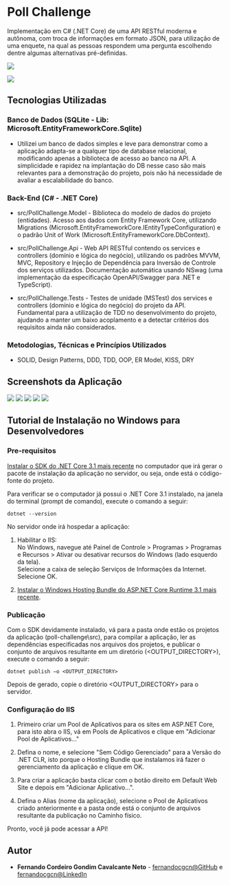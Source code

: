 # Poll Challenge

Implementação em C# (.NET Core) de uma API RESTful moderna e autônoma, com troca de informações em formato JSON, para utilização de uma enquete, na qual as pessoas respondem uma pergunta escolhendo dentre algumas alternativas pré-definidas.

![](/misc/ClassDiagram.png)

![](/misc/ComponentDiagram.png)

## Tecnologias Utilizadas

### Banco de Dados (SQLite - Lib: Microsoft.EntityFrameworkCore.Sqlite)

* Utilizei um banco de dados simples e leve para demonstrar como a aplicação adapta-se a qualquer tipo de database relacional, modificando apenas a biblioteca de acesso ao banco na API. A simplicidade e rapidez na implantação do DB nesse caso são mais relevantes para a demonstração do projeto, pois não há necessidade de avaliar a escalabilidade do banco.

### Back-End (C# - .NET Core)

* src/PollChallenge.Model - Biblioteca do modelo de dados do projeto (entidades). Acesso aos dados com Entity Framework Core, utilizando Migrations (Microsoft.EntityFrameworkCore.IEntityTypeConfiguration) e o padrão Unit of Work (Microsoft.EntityFrameworkCore.DbContext).  

* src/PollChallenge.Api - Web API RESTful contendo os services e controllers (domínio e lógica do negócio), utilizando os padrões MVVM, MVC, Repository e Injeção de Dependência para Inversão de Controle dos serviços utilizados. Documentação automática usando NSwag (uma implementação da especificação OpenAPI/Swagger para .NET e TypeScript).  

* src/PollChallenge.Tests - Testes de unidade (MSTest) dos services e controllers (domínio e lógica do negócio) do projeto da API. Fundamental para a utilização de TDD no desenvolvimento do projeto, ajudando a manter um baixo acoplamento e a detectar critérios dos requisitos ainda não considerados.  

### Metodologias, Técnicas e Princípios Utilizados

* SOLID, Design Patterns, DDD, TDD, OOP, ER Model, KISS, DRY

## Screenshots da Aplicação

![](/misc/screenshots/01.png)
![](/misc/screenshots/02.png)
![](/misc/screenshots/03.png)
![](/misc/screenshots/04.png)
![](/misc/screenshots/05.png)

## Tutorial de Instalação no Windows para Desenvolvedores

### Pre-requisitos

[Instalar o SDK do .NET Core 3.1 mais recente](https://dotnet.microsoft.com/download/dotnet-core/3.1) no computador que irá gerar o pacote de instalação da aplicação no servidor, ou seja, onde está o código-fonte do projeto.  

Para verificar se o computador já possui o .NET Core 3.1 instalado, na janela do terminal (prompt de comando), execute o comando a seguir:

```
dotnet --version
```

No servidor onde irá hospedar a aplicação:  

1. Habilitar o IIS:  
No Windows, navegue até Painel de Controle > Programas > Programas e Recursos > Ativar ou desativar recursos do Windows (lado esquerdo da tela).  
Selecione a caixa de seleção Serviços de Informações da Internet. Selecione OK.  

2. [Instalar o Windows Hosting Bundle do ASP.NET Core Runtime 3.1 mais recente](https://dotnet.microsoft.com/download/dotnet-core/3.1).

### Publicação

Com o SDK devidamente instalado, vá para a pasta onde estão os projetos da aplicação (poll-challenge\src), para compilar a aplicação, ler as dependências especificadas nos arquivos dos projetos, e publicar o conjunto de arquivos resultante em um diretório (<OUTPUT_DIRECTORY>), execute o comando a seguir:

```
dotnet publish –o <OUTPUT_DIRECTORY>
```

Depois de gerado, copie o diretório <OUTPUT_DIRECTORY> para o servidor.

### Configuração do IIS

1. Primeiro criar um Pool de Aplicativos para os sites em ASP.NET Core, para isto abra o IIS, vá em Pools de Aplicativos e clique em "Adicionar Pool de Aplicativos..."  

2. Defina o nome, e selecione "Sem Código Gerenciado" para a Versão do .NET CLR, isto porque o Hosting Bundle que instalamos irá fazer o gerenciamento da aplicação e clique em OK.  

3. Para criar a aplicação basta clicar com o botão direito em Default Web Site e depois em "Adicionar Aplicativo...".

4. Defina o Alias (nome da aplicação), selecione o Pool de Aplicativos criado anteriormente e a pasta onde está o conjunto de arquivos resultante da publicação no Caminho físico.  

Pronto, você já pode acessar a API!

## Autor

* **Fernando Cordeiro Gondim Cavalcante Neto** - [fernandocgcn@GitHub](https://github.com/fernandocgcn) e [fernandocgcn@LinkedIn](https://www.linkedin.com/in/fernandocgcn)
